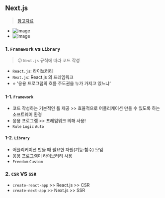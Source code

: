 ## Next.js
> [참고자료](https://gyyeom.tistory.com/56)
- ![image](https://user-images.githubusercontent.com/61215550/210198353-cc3515b1-20c3-41e3-a37d-dbcd646482d1.png)
- ![image](https://user-images.githubusercontent.com/61215550/210198427-2fe319d9-fb3f-4011-af48-26cc041fcede.png)


### 1. `Framework` vs `Library`
> 😛 `Next.js` 규칙에 따라 코드 작성
- `React.js`: 라이브러리
- `Next.js`: React.js 의 프레임워크
- ⭐ '응용 프로그램의 흐름 주도권을 누가 가지고 있느냐'

#### 1-1. `Framework`
- 코드 작성하는 기본적인 틀 제공 >> 효율적으로 어플리케이션 만들 수 있도록 하는 소프트웨어 환경
- 응용 프로그램 >> 프레임워크 의해 사용!
- `Rule` `Logic` `Auto`

#### 1-2. `Library`
- 어플리케이션 만들 때 필요한 자원(기능:함수) 모임
- 응용 프로그램이 라이브러리 사용
- `Freedom` `Custom`

### 2. `CSR` VS `SSR`
- `create-react-app` >> React.js >> CSR
- `create-next-app` >> Next.js >> SSR
